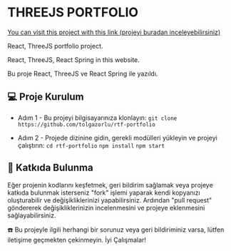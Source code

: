 <h1>THREEJS PORTFOLIO</h1>

[You can visit this project with this link (projeyi buradan inceleyebilirsiniz)](https://tolgazorlu-threejs.vercel.app)

React, ThreeJS portfolio project.

React, ThreeJS, React Spring in this website.

Bu proje React, ThreeJS ve React Spring ile yazıldı.
## 💻 Proje Kurulum

- Adım 1 - Bu projeyi bilgisayarınıza klonlayın:
  `git clone https://github.com/tolgazorlu/rtf-portfolio`

- Adım 2 - Projede dizinine gidin, gerekli modülleri yükleyin ve projeyi çalıştırın:
  `cd rtf-portfolio`
  `npm install`
  `npm start`
## 🤝 Katkıda Bulunma

Eğer projenin kodlarını keşfetmek, geri bildirim sağlamak veya projeye katkıda bulunmak isterseniz "fork" işlemi yaparak kendi kopyanızı oluşturabilir ve değişikliklerinizi yapabilirsiniz. Ardından "pull request" göndererek değişikliklerinizin incelenmesini ve projeye eklenmesini sağlayabilirsiniz.

☎️ Bu projeyle ilgili herhangi bir sorunuz veya geri bildiriminiz varsa, lütfen iletişime geçmekten çekinmeyin. İyi Çalışmalar!
